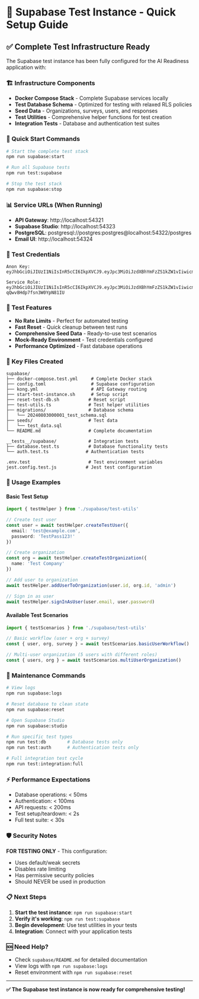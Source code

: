 # 🧪 Supabase Test Instance - Quick Setup Guide

## ✅ Complete Test Infrastructure Ready

The Supabase test instance has been fully configured for the AI Readiness application with:

### 🏗️ Infrastructure Components
- **Docker Compose Stack** - Complete Supabase services locally
- **Test Database Schema** - Optimized for testing with relaxed RLS policies
- **Seed Data** - Organizations, surveys, users, and responses
- **Test Utilities** - Comprehensive helper functions for test creation
- **Integration Tests** - Database and authentication test suites

### 🚀 Quick Start Commands

```bash
# Start the complete test stack
npm run supabase:start

# Run all Supabase tests
npm run test:supabase

# Stop the test stack
npm run supabase:stop
```

### 📊 Service URLs (When Running)
- **API Gateway**: http://localhost:54321
- **Supabase Studio**: http://localhost:54323  
- **PostgreSQL**: postgresql://postgres:postgres@localhost:54322/postgres
- **Email UI**: http://localhost:54324

### 🔑 Test Credentials
```
Anon Key: eyJhbGciOiJIUzI1NiIsInR5cCI6IkpXVCJ9.eyJpc3MiOiJzdXBhYmFzZS1kZW1vIiwicm9sZSI6ImFub24iLCJleHAiOjE5ODM4MTI5OTZ9.CRXP1A7WOeoJeXxjNni43kdQwgnWNReilDMblYTn_I0

Service Role: eyJhbGciOiJIUzI1NiIsInR5cCI6IkpXVCJ9.eyJpc3MiOiJzdXBhYmFzZS1kZW1vIiwicm9sZSI6InNlcnZpY2Vfcm9sZSIsImV4cCI6MTk4MzgxMjk5Nn0.EGIM96RAZx35lJzdJsyH-qQwv8Hdp7fsn3W0YpN81IU
```

### 🧪 Test Features
- **No Rate Limits** - Perfect for automated testing
- **Fast Reset** - Quick cleanup between test runs
- **Comprehensive Seed Data** - Ready-to-use test scenarios
- **Mock-Ready Environment** - Test credentials configured
- **Performance Optimized** - Fast database operations

### 📁 Key Files Created
```
supabase/
├── docker-compose.test.yml     # Complete Docker stack
├── config.toml                 # Supabase configuration
├── kong.yml                    # API Gateway routing
├── start-test-instance.sh      # Setup script
├── reset-test-db.sh           # Reset script
├── test-utils.ts              # Test helper utilities
├── migrations/                # Database schema
│   └── 20240803000001_test_schema.sql
├── seeds/                     # Test data
│   └── test_data.sql
└── README.md                  # Complete documentation

__tests__/supabase/            # Integration tests
├── database.test.ts           # Database functionality tests
└── auth.test.ts              # Authentication tests

.env.test                      # Test environment variables
jest.config.test.js           # Jest test configuration
```

### 🎯 Usage Examples

#### Basic Test Setup
```typescript
import { testHelper } from './supabase/test-utils'

// Create test user
const user = await testHelper.createTestUser({
  email: 'test@example.com',
  password: 'TestPass123!'
})

// Create organization  
const org = await testHelper.createTestOrganization({
  name: 'Test Company'
})

// Add user to organization
await testHelper.addUserToOrganization(user.id, org.id, 'admin')

// Sign in as user
await testHelper.signInAsUser(user.email, user.password)
```

#### Available Test Scenarios
```typescript
import { testScenarios } from './supabase/test-utils'

// Basic workflow (user + org + survey)
const { user, org, survey } = await testScenarios.basicUserWorkflow()

// Multi-user organization (5 users with different roles)
const { users, org } = await testScenarios.multiUserOrganization()
```

### 🔧 Maintenance Commands
```bash
# View logs
npm run supabase:logs

# Reset database to clean state
npm run supabase:reset

# Open Supabase Studio
npm run supabase:studio

# Run specific test types
npm run test:db        # Database tests only
npm run test:auth      # Authentication tests only

# Full integration test cycle
npm run test:integration:full
```

### ⚡ Performance Expectations
- Database operations: < 50ms
- Authentication: < 100ms  
- API requests: < 200ms
- Test setup/teardown: < 2s
- Full test suite: < 30s

### 🛡️ Security Notes
**FOR TESTING ONLY** - This configuration:
- Uses default/weak secrets
- Disables rate limiting
- Has permissive security policies
- Should NEVER be used in production

### 📋 Next Steps
1. **Start the test instance**: `npm run supabase:start`
2. **Verify it's working**: `npm run test:supabase`
3. **Begin development**: Use test utilities in your tests
4. **Integration**: Connect with your application tests

### 🆘 Need Help?
- Check `supabase/README.md` for detailed documentation
- View logs with `npm run supabase:logs`
- Reset environment with `npm run supabase:reset`

---

**✅ The Supabase test instance is now ready for comprehensive testing!**